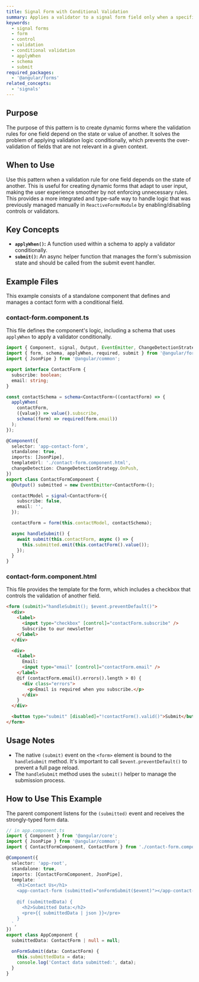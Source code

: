 ```yaml
---
title: Signal Form with Conditional Validation
summary: Applies a validator to a signal form field only when a specific condition is met by using the `applyWhen` function.
keywords:
  - signal forms
  - form
  - control
  - validation
  - conditional validation
  - applyWhen
  - schema
  - submit
required_packages:
  - '@angular/forms'
related_concepts:
  - 'signals'
---
```


## Purpose

The purpose of this pattern is to create dynamic forms where the validation rules for one field depend on the state or value of another. It solves the problem of applying validation logic conditionally, which prevents the over-validation of fields that are not relevant in a given context.

## When to Use

Use this pattern when a validation rule for one field depends on the state of another. This is useful for creating dynamic forms that adapt to user input, making the user experience smoother by not enforcing unnecessary rules. This provides a more integrated and type-safe way to handle logic that was previously managed manually in `ReactiveFormsModule` by enabling/disabling controls or validators.

## Key Concepts

- **`applyWhen()`:** A function used within a schema to apply a validator conditionally.
- **`submit()`:** An async helper function that manages the form's submission state and should be called from the submit event handler.

## Example Files

This example consists of a standalone component that defines and manages a contact form with a conditional field.

### contact-form.component.ts

This file defines the component's logic, including a schema that uses `applyWhen` to apply a validator conditionally.

```typescript
import { Component, signal, Output, EventEmitter, ChangeDetectionStrategy } from '@angular/core';
import { form, schema, applyWhen, required, submit } from '@angular/forms/signals';
import { JsonPipe } from '@angular/common';

export interface ContactForm {
  subscribe: boolean;
  email: string;
}

const contactSchema = schema<ContactForm>((contactForm) => {
  applyWhen(
    contactForm,
    ({value}) => value().subscribe,
    schema((form) => required(form.email))
  );
});

@Component({
  selector: 'app-contact-form',
  standalone: true,
  imports: [JsonPipe],
  templateUrl: './contact-form.component.html',
  changeDetection: ChangeDetectionStrategy.OnPush,
})
export class ContactFormComponent {
  @Output() submitted = new EventEmitter<ContactForm>();

  contactModel = signal<ContactForm>({
    subscribe: false,
    email: '',
  });

  contactForm = form(this.contactModel, contactSchema);

  async handleSubmit() {
    await submit(this.contactForm, async () => {
      this.submitted.emit(this.contactForm().value());
    });
  }
}
```

### contact-form.component.html

This file provides the template for the form, which includes a checkbox that controls the validation of another field.

```html
<form (submit)="handleSubmit(); $event.preventDefault()">
  <div>
    <label>
      <input type="checkbox" [control]="contactForm.subscribe" />
      Subscribe to our newsletter
    </label>
  </div>

  <div>
    <label>
      Email:
      <input type="email" [control]="contactForm.email" />
    </label>
    @if (contactForm.email().errors().length > 0) {
      <div class="errors">
        <p>Email is required when you subscribe.</p>
      </div>
    }
  </div>

  <button type="submit" [disabled]="!contactForm().valid()">Submit</button>
</form>
```

## Usage Notes

- The native `(submit)` event on the `<form>` element is bound to the `handleSubmit` method. It's important to call `$event.preventDefault()` to prevent a full page reload.
- The `handleSubmit` method uses the `submit()` helper to manage the submission process.

## How to Use This Example

The parent component listens for the `(submitted)` event and receives the strongly-typed form data.

```typescript
// in app.component.ts
import { Component } from '@angular/core';
import { JsonPipe } from '@angular/common';
import { ContactFormComponent, ContactForm } from './contact-form.component';

@Component({
  selector: 'app-root',
  standalone: true,
  imports: [ContactFormComponent, JsonPipe],
  template: `
    <h1>Contact Us</h1>
    <app-contact-form (submitted)="onFormSubmit($event)"></app-contact-form>
    
    @if (submittedData) {
      <h2>Submitted Data:</h2>
      <pre>{{ submittedData | json }}</pre>
    }
  `,
})
export class AppComponent {
  submittedData: ContactForm | null = null;

  onFormSubmit(data: ContactForm) {
    this.submittedData = data;
    console.log('Contact data submitted:', data);
  }
}
```